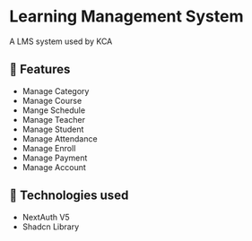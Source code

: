 
# Learning Management System

A LMS system used by KCA


## 🚀 Features

- Manage Category
- Manage Course
- Mange Schedule
- Manage Teacher
- Manage Student
- Manage Attendance
- Manage Enroll
- Manage Payment
- Manage Account

## 🧩 Technologies used

- NextAuth V5
- Shadcn Library

